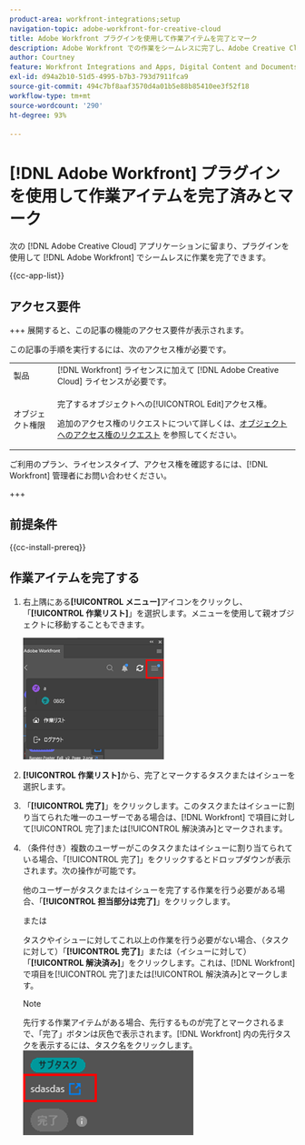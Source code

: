 ```yaml
---
product-area: workfront-integrations;setup
navigation-topic: adobe-workfront-for-creative-cloud
title: Adobe Workfront プラグインを使用して作業アイテムを完了とマーク
description: Adobe Workfront での作業をシームレスに完了し、Adobe Creative Cloud アプリケーションに留まることができます。
author: Courtney
feature: Workfront Integrations and Apps, Digital Content and Documents
exl-id: d94a2b10-51d5-4995-b7b3-793d7911fca9
source-git-commit: 494c7bf8aaf3570d4a01b5e88b85410ee3f52f18
workflow-type: tm+mt
source-wordcount: '290'
ht-degree: 93%

---
```


# [!DNL Adobe Workfront] プラグインを使用して作業アイテムを完了済みとマーク

次の [!DNL Adobe Creative Cloud] アプリケーションに留まり、プラグインを使用して [!DNL Adobe Workfront] でシームレスに作業を完了できます。

{{cc-app-list}}

## アクセス要件

+++ 展開すると、この記事の機能のアクセス要件が表示されます。

この記事の手順を実行するには、次のアクセス権が必要です。

<table style="table-layout:auto"> 
 <col> 
 <col> 
 <tbody> 
  <tr> 
   <!-- <td role="rowheader">[!DNL Adobe Workfront] plan*</td> 
   <td> <p>[!UICONTROL Pro] or higher</p> </td> 
  </tr> 
  <tr data-mc-conditions=""> 
   <td role="rowheader">[!DNL Adobe Workfront] license*</td> 
   <td> <p>Work or higher</p> </td> 
  </tr> --> 
  <tr> 
   <td role="rowheader">製品</td> 
   <td>[!DNL Workfront] ライセンスに加えて [!DNL Adobe Creative Cloud] ライセンスが必要です。</td> 
  </tr> 
  <tr> 
   <td role="rowheader">オブジェクト権限</td> 
   <td> <p>完了するオブジェクトへの[!UICONTROL Edit]アクセス権。</p> <p>追加のアクセス権のリクエストについて詳しくは、<a href="../../workfront-basics/grant-and-request-access-to-objects/request-access.md" class="MCXref xref">オブジェクトへのアクセス権のリクエスト</a> を参照してください。</p> </td> 
  </tr> 
 </tbody> 
</table>

ご利用のプラン、ライセンスタイプ、アクセス権を確認するには、[!DNL Workfront] 管理者にお問い合わせください。

+++

## 前提条件

{{cc-install-prereq}}

## 作業アイテムを完了する

1. 右上隅にある&#x200B;**[!UICONTROL メニュー]**&#x200B;アイコンをクリックし、「**[!UICONTROL 作業リスト]**」を選択します。メニューを使用して親オブジェクトに移動することもできます。

   ![&#x200B; 作業リストに戻る &#x200B;](assets/go-back-to-work-list-350x314.png)

1. **[!UICONTROL 作業リスト]**&#x200B;から、完了とマークするタスクまたはイシューを選択します。
1. 「**[!UICONTROL 完了]**」をクリックします。このタスクまたはイシューに割り当てられた唯一のユーザーである場合は、[!DNL Workfront] で項目に対して[!UICONTROL 完了]または[!UICONTROL 解決済み]とマークされます。
1. （条件付き）複数のユーザーがこのタスクまたはイシューに割り当てられている場合、「[!UICONTROL 完了]」をクリックするとドロップダウンが表示されます。次の操作が可能です。

   他のユーザーがタスクまたはイシューを完了する作業を行う必要がある場合、「**[!UICONTROL 担当部分は完了]**」をクリックします。

   または

   タスクやイシューに対してこれ以上の作業を行う必要がない場合、（タスクに対して）「**[!UICONTROL 完了]**」または（イシューに対して）「**[!UICONTROL 解決済み]**」をクリックします。これは、[!DNL Workfront] で項目を[!UICONTROL 完了]または[!UICONTROL 解決済み]とマークします。

   >[!NOTE]
   >
   >先行する作業アイテムがある場合、先行するものが完了とマークされるまで、「完了」ボタンは灰色で表示されます。[!DNL Workfront] 内の先行タスクを表示するには、タスク名をクリックします。
   >![Workfrontに移動 &#x200B;](assets/navigate-to-workfront.png)

<!-- I dont think we need this one ![Complete work](assets/complete-work-350x529.png) -->
